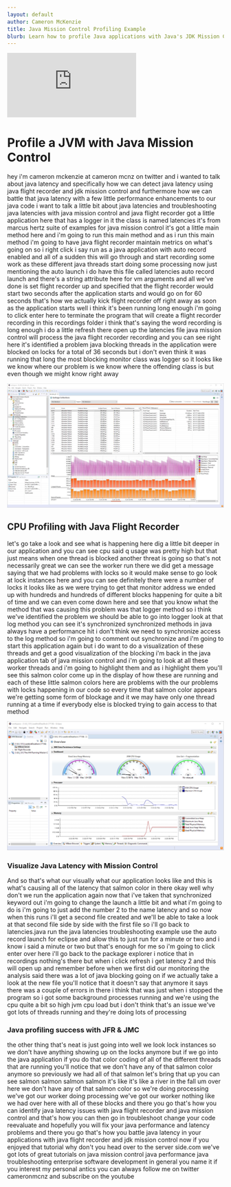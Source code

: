```yaml
---
layout: default
author: Cameron McKenzie
title: Java Mission Control Profiling Example 
blurb: Learn how to profile Java applications with Java's JDK Mission Control and the JVM Flight Recorder.
---
```


<div class="embed-responsive embed-responsive-16by9">
<iframe  src="https://www.youtube.com/embed/1LUae4wSZyM" frameborder="0" allow="accelerometer; autoplay; clipboard-write; encrypted-media; gyroscope; picture-in-picture" allowfullscreen></iframe>
</div>

# Profile a JVM with Java Mission Control

hey i'm cameron mckenzie at cameron mcnz
on twitter and i wanted to talk about
java latency and specifically how we can
detect java latency
using java flight recorder and jdk
mission control
and furthermore how we can battle that
java latency with a few little
performance enhancements to our java
code
i want to talk a little bit about java
latencies and troubleshooting java
latencies
with java mission control and java
flight recorder got a little application
here that has a logger
in it the class is named latencies it's
from
marcus hertz suite of examples for java
mission
control it's got a little main method
here and i'm going to run this main
method and as i run this main method
i'm going to have java flight recorder
maintain
metrics on what's going on so i right
click i say run as
a java application with auto record
enabled and all of a sudden this will go
through and start
recording some work as these different
java threads start doing some processing
now just mentioning the auto launch i do
have this
file called latencies auto record launch
and there's a string attribute here for
vm arguments
and all we've done is set flight
recorder up and
specified that the flight recorder would
start
two seconds after the application starts
and would go on for 60 seconds that's
how we actually
kick flight recorder off right away as
soon as the application starts
well i think it's been running long
enough i'm going to click enter here to
terminate the program that will create a
flight recorder recording in this
recordings folder i think that's saying
the word recording is long enough
i do a little refresh there open up the
latencies file
java mission control will process the
java flight recorder recording
and you can see right here it's
identified a problem
java blocking threads in the application
were blocked on locks for a total of 36
seconds but i don't even think it was
running that long
the most blocking monitor class was
logger so it looks like we know where
our problem is we know where the
offending
class is but even though we might know
right away 

<img alt="eclipse jmc garbage collection" class="img-fluid" src="/assets/eclipse-jmc-garbage-collection.png">

## CPU Profiling with Java Flight Recorder


let's go take a look and see
what
is happening here dig a little bit
deeper in our application and you can
see cpu said
q usage was pretty high but that just
means when one
thread is blocked another threat is
going so that's not necessarily great
we can see the worker run there we did
get a message saying that we had
problems with locks so it would make
sense to go look at lock
instances here and you can see
definitely there were a number of locks
it looks like as we were trying to get
that
monitor address we ended up with
hundreds and
hundreds of different blocks happening
for
quite a bit of time and we can even come
down here and see that you know what
the method that was causing this problem
was that logger method so i think we've
identified the problem we should be able
to go into logger
look at that log method you can see it's
synchronized synchronized methods in
java
always have a performance hit i don't
think we need to synchronize access to
the log method so i'm going to comment
out synchronize and i'm going to start
this application again but
i do want to do a visualization of these
threads and get a good visualization of
the blocking
i'm back in the java application tab of
java mission control
and i'm going to look at all these
worker threads and i'm going to
highlight them
and as i highlight them you'll see this
salmon color
come up in the display of how these are
running
and each of these little salmon colors
here are
problems with the our problems with
locks happening in our code so every
time
that salmon color appears we're getting
some
form of blockage and it we may have only
one thread running at a time if
everybody else is blocked trying to gain
access to that method

<img alt="JMC JMX Mbeans management console" class="img-fluid" src="/assets/eclipse-jmc-management-console.png"/>

### Visualize Java Latency with Mission Control


And so that's what our visually what our
application looks like and this is
what's causing all of the latency that
salmon color in there okay well why
don't we run the application again now
that i've taken that synchronized
keyword
out i'm going to change the launch a
little bit and what i'm going to do is
i'm going to just add the number
2 to the name latency and so now when
this runs i'll get a second file created
and we'll be able to take a look at that
second file
side by side with the first file so i'll
go back to latencies.java
run the java latencies troubleshooting
example
use the auto record launch for eclipse
and allow this to just run for a minute
or two
and i know i said a minute or two but
that's enough for me so i'm going to
click enter over here
i'll go back to the package explorer i
notice that in recordings nothing's
there but when i click refresh i get
latency 2
and this will open up and remember
before when we first did our monitoring
the
analysis said there was a lot of java
blocking going on if we actually take a
look at the new file
you'll notice that it doesn't say that
anymore it says there was a couple of
errors in there i think that was just
when i stopped the program
so i got some background processes
running and we're using the
cpu quite a bit so high jvm cpu load but
i don't think that's an issue
we've got lots of threads running and
they're doing lots of processing 

### Java profiling success with JFR & JMC

the
other thing that's neat is just going
into
well we look lock instances so we don't
have anything showing up on the locks
anymore
but if we go into the java application
if you do that
color coding of all of the different
threads that are running
you'll notice that we don't have any of
that salmon color anymore so
previously we had all of that salmon
let's bring
that up you can see salmon salmon salmon
salmon it's like it's like a river in
the fall
um over here we don't have any of that
salmon color so we're doing processing
we've got our worker doing processing
we've got our worker
nothing like we had over here with all
of these blocks
and there you go that's how you can
identify java latency issues with java
flight recorder and java mission control
and that's how you can then go in
troubleshoot change your code
reevaluate and hopefully you will fix
your
java performance and latency problems
and there you go that's how you battle
java latency in your applications with
java flight recorder and jdk mission
control now if you enjoyed that
tutorial why don't you head over to the
server side.com we've got lots of great
tutorials on
java mission control java performance
java troubleshooting
enterprise software development in
general you name it if you interest my
personal antics you can always follow me
on twitter cameronmcnz
and subscribe on the youtube
